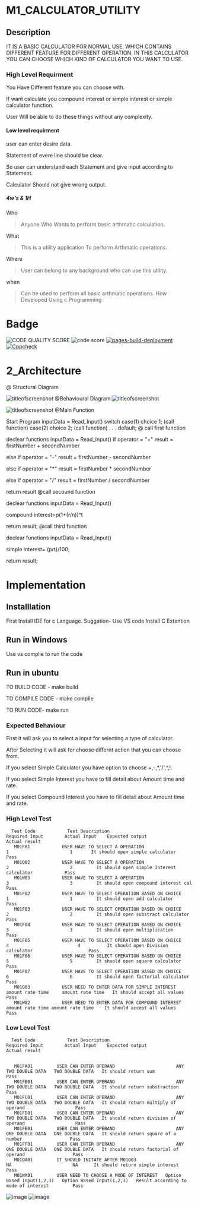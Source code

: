 # M1_CALCULATOR_UTILITY
## Description

IT IS A BASIC CALCULATOR FOR NORMAL USE.
WHICH CONTAINS DIFFERENT FEATURE FOR DIFFERENT OPERATION.
IN THIS CALCULATOR YOU CAN CHOOSE WHICH KIND OF CALCULATOR YOU WANT TO USE.

### High Level Requirment

You Have Different feature you can choose with.

If want calculate you compound interest or simple interest or simple calculator function.

User Will be able to do these things without any complexity.

#### Low level requirment

user can enter desire data.

Statement of evere line should be clear.

So user can understand each Statement and give input according to Statement.

Calculator Should not give wrong output.
##### 4w's & 1H

Who 
  >Anyone Who Wants to perform basic arthmatic calculation.

What
  >This is a utility application To perform Arthmatic operations.

Where
  >User can belong to any background who can use this utility.

when
  >Can be used to perform all basic arthmatic operations.
How
  >Developed Using c Programming
# Badge
![CODE QUALITY SCORE](https://api.codiga.io/project/30927/score/svg)
![code score](https://api.codiga.io/project/30927/status/svg)
[![pages-build-deployment](https://github.com/RitikSingh0523/M1_CALCULATOR_UTILITY/actions/workflows/pages/pages-build-deployment/badge.svg)](https://github.com/RitikSingh0523/M1_CALCULATOR_UTILITY/actions/workflows/pages/pages-build-deployment)
[![Cppcheck](https://github.com/RitikSingh0523/M1_CALCULATOR_UTILITY/actions/workflows/cppcheck.yml/badge.svg)](https://github.com/RitikSingh0523/M1_CALCULATOR_UTILITY/actions/workflows/cppcheck.yml)
# 2_Architecture

@ Structural Diagram

![titleofscreenshot](https://github.com/RitikSingh0523/M1_CALCULATOR_UTILITY/blob/main/2_Architecture/structuraldiagram.png)
@Behavioural Diagram
![titleofscreenshot](https://github.com/RitikSingh0523/M1_CALCULATOR_UTILITY/blob/main/2_Architecture/behaviouraldiagram.png)



![titleofscreenshot](https://github.com/RitikSingh0523/M1_CALCULATOR_UTILITY/blob/main/2_Architecture/Function1.png)
@Main Function

Start Program
inputData = Read_Input()
switch
case(1)
choice 1;
(call function)
case(2)
choice 2;
(call function)
.
.
.
default;
@ call first function

declear functions
inputData = Read_Input()
if operator = "+" result = firstNumber + secondNumber

else if operator = "-" result = firstNumber - secondNumber

else if operator = "*" result = firstNumber * secondNumber

else if operator = "/" result = firstNumber / secondNumber

return result
@call secound function

declear functions
inputData = Read_Input()

compound interest=p(1+(r/n))^t

return result;
@call third function

declear functions
inputData = Read_Input()

simple interest= (p*r*t)/100;

return result;
# Implementation
## Installlation
First Install IDE for c Language.
Suggation- Use VS code
Install C Extention
## Run in Windows
Use vs complie to run the code
## Run in ubuntu
TO BUILD CODE - make build

TO COMPILE CODE - make compile

TO RUN CODE- make run
### Expected Behaviour 
 First it will ask you to select a input for selecting a type of calculator.
 
 After Selecting it will ask for choose differnt action that you can choose from.
 
 If you select Simple Calculator you have option to choose +,-,*,'/',^,!.
 
 If you select Simple Interest you have to fill detail about Amount time and rate.
 
 If you select Compound Interest you have to fill detail about Amount time and rate.
### High Level Test
      Test Code	           Test Description	                        Required Input	      Actual Input	  Expected output	                               Actual result
       M01F01	         USER HAVE TO SELECT A OPERATION                  	1	                    1       It should open simple calculator	                   Pass
       M01Q02	         USER HAVE TO SELECT A OPERATION	                2	                    2	      It should open simple Interest calculator	           Pass
       M01W03	         USER HAVE TO SELECT A OPERATION	                3	                    3	      It should open compound interest cal	               Pass
       M01F02	         USER HAVE TO SELECT OPERATION BASED ON CHOICE    	1	                    1	      It should open add calculator	                       Pass
       M01F03	         USER HAVE TO SELECT OPERATION BASED ON CHOICE	        2	                    2	      It should open substract calculator	                 Pass
       M01F04	         USER HAVE TO SELECT OPERATION BASED ON CHOICE	        3	                    3	      It should open multiplication	                       Pass
       M01F05	         USER HAVE TO SELECT OPERATION BASED ON CHOICE	        4                   	   4	      It should open Division calculator	                 Pass
       M01F06	         USER HAVE TO SELECT OPERATION BASED ON CHOICE	        5	                    5	      It shuold open square calculator	                   Pass
       M01F07	         USER HAVE TO SELECT OPERATION BASED ON CHOICE	        6	                    6	      It should open factorial calculator                  Pass 
       M01Q03     	     USER NEED TO ENTER DATA FOR SIMPLE INTEREST	amount rate time 	 amount rate time	It should accept all values	                         Pass
       M01W02	         USER NEED TO ENTER DATA FOR COMPOUND INTEREST amount rate time	amount rate time	It should accept all values	                         Pass
### Low Level Test

      Test Code	           Test Description	                        Required Input	      Actual Input	  Expected output	                               Actual result


       M01FA01	       USER CAN ENTER OPERAND	                    ANY TWO DOUBLE DATA	  TWO DOUBLE DATA	It should return sum	                               Pass
       M01FB01	       USER CAN ENTER OPERAND	                    ANY TWO DOUBLE DATA	  TWO DOUBLE DATA	It should return substraction	                       Pass
       M01FC01	       USER CAN ENTER OPERAND	                    ANY TWO DOUBLE DATA	  TWO DOUBLE DATA	It should return multiply of operand	               Pass
       M01FD01	       USER CAN ENTER OPERAND	                    ANY TWO DOUBLE DATA	  TWO DOUBLE DATA	It should return division of operand	               Pass
       M01FE01	       USER CAN ENTER OPERAND	                    ANY ONE DOUBLE DATA	  ONE DOUBLE DATA	It should return square of a number	                 Pass
       M01FF01	       USER CAN ENTER OPERAND	                    ANY ONE DOUBLE DATA	  ONE DOUBLE DATA	It should return factorial of operand	               Pass
       M01QA01	       IT SHOULD INITATE AFTER M01Q03	                   NA	                    NA	    It should return simple interest     	               Pass
       M01WA01	       USER NEED TO CHOOSE A MODE OF INTEREST	Option Based Input(1,2,3)	Option Based Input(1,2,3)	Result according to mode of interest	     Pass
       
  ![image](https://user-images.githubusercontent.com/63330246/153559976-75018af0-08f9-46be-a3e3-07bde2835833.png)
  ![image](https://github.com/RitikSingh0523/M1_CALCULATOR_UTILITY/blob/main/4_Testcase_output/TEST%20AUTOMATED.png)